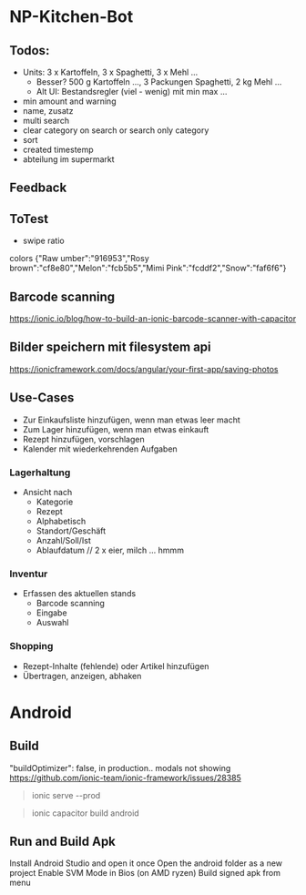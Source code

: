 # NP-Kitchen-Bot

## Todos:
* Units: 3 x Kartoffeln, 3 x Spaghetti, 3 x Mehl ...
  * Besser? 500 g Kartoffeln ..., 3 Packungen Spaghetti, 2 kg Mehl ...
  * Alt UI: Bestandsregler (viel - wenig) mit min max ...
* min amount and warning
* name, zusatz
* multi search
* clear category on search or search only category
* sort
* created timestemp
* abteilung im supermarkt

## Feedback

## ToTest
* swipe ratio

colors
{"Raw umber":"916953","Rosy brown":"cf8e80","Melon":"fcb5b5","Mimi Pink":"fcddf2","Snow":"faf6f6"}

<palette>
  <color name="Raw umber" hex="916953" r="145" g="105" b="83" />
  <color name="Rosy brown" hex="cf8e80" r="207" g="142" b="128" />
  <color name="Melon" hex="fcb5b5" r="252" g="181" b="181" />
  <color name="Mimi Pink" hex="fcddf2" r="252" g="221" b="242" />
  <color name="Snow" hex="faf6f6" r="250" g="246" b="246" />
</palette>


## Barcode scanning
https://ionic.io/blog/how-to-build-an-ionic-barcode-scanner-with-capacitor

## Bilder speichern mit filesystem api
https://ionicframework.com/docs/angular/your-first-app/saving-photos

## Use-Cases

* Zur Einkaufsliste hinzufügen, wenn man etwas leer macht
* Zum Lager hinzufügen, wenn man etwas einkauft
* Rezept hinzufügen, vorschlagen
* Kalender mit wiederkehrenden Aufgaben

### Lagerhaltung
* Ansicht nach
  * Kategorie
  * Rezept
  * Alphabetisch
  * Standort/Geschäft
  * Anzahl/Soll/Ist
  * Ablaufdatum // 2 x eier, milch ... hmmm

### Inventur
* Erfassen des aktuellen stands
  * Barcode scanning
  * Eingabe
  * Auswahl

### Shopping
* Rezept-Inhalte (fehlende) oder Artikel hinzufügen
* Übertragen, anzeigen, abhaken



Android
=======

Build
----

"buildOptimizer": false, in production.. modals not showing
https://github.com/ionic-team/ionic-framework/issues/28385
> ionic serve --prod

>ionic capacitor build android

Run and Build Apk
---
Install Android Studio and open it once
Open the android folder as a new project
Enable SVM Mode in Bios (on AMD ryzen)
Build signed apk from menu
